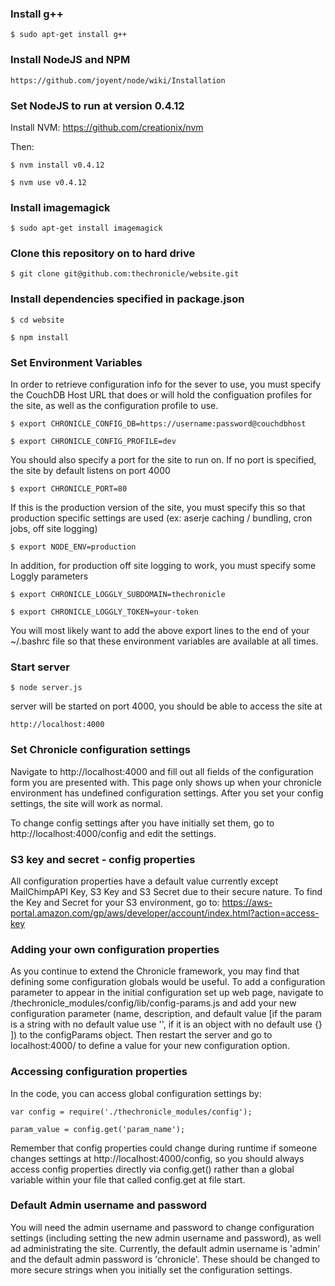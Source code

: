 ### Install g++

    $ sudo apt-get install g++

### Install NodeJS and NPM

    https://github.com/joyent/node/wiki/Installation

### Set NodeJS to run at version 0.4.12

Install NVM: https://github.com/creationix/nvm
    
Then:

    $ nvm install v0.4.12

    $ nvm use v0.4.12

### Install imagemagick

    $ sudo apt-get install imagemagick

### Clone this repository on to hard drive

    $ git clone git@github.com:thechronicle/website.git

### Install dependencies specified in package.json

    $ cd website

    $ npm install

### Set Environment Variables

In order to retrieve configuration info for the sever to use, you must specify the CouchDB Host URL that does or will hold the configuation profiles for the site, as well as the configuration profile to use.

    $ export CHRONICLE_CONFIG_DB=https://username:password@couchdbhost

    $ export CHRONICLE_CONFIG_PROFILE=dev

You should also specify a port for the site to run on. If no port is specified, the site by default listens on port 4000

    $ export CHRONICLE_PORT=80

If this is the production version of the site, you must specify this so that production specific settings are used (ex: aserje caching / bundling, cron jobs, off site logging)

    $ export NODE_ENV=production

In addition, for production off site logging to work, you must specify some Loggly parameters

    $ export CHRONICLE_LOGGLY_SUBDOMAIN=thechronicle
    
    $ export CHRONICLE_LOGGLY_TOKEN=your-token

You will most likely want to add the above export lines to the end of your ~/.bashrc file so that these environment variables are available at all times.

### Start server

    $ node server.js

server will be started on port 4000, you should be able to access the site at

    http://localhost:4000

### Set Chronicle configuration settings

Navigate to http://localhost:4000 and fill out all fields of the configuration form you are presented with. This page only shows up when your chronicle environment has undefined configuration settings. After you set your config settings, the site will work as normal.

To change config settings after you have initially set them, go to http://localhost:4000/config and edit the settings.

### S3 key and secret - config properties

All configuration properties have a default value currently except MailChimpAPI Key, S3 Key and S3 Secret due to their secure nature. To find the Key and Secret for your S3 environment, go to: https://aws-portal.amazon.com/gp/aws/developer/account/index.html?action=access-key

### Adding your own configuration properties

As you continue to extend the Chronicle framework, you may find that defining some configuration globals would be useful. To add a configuration parameter to appear in the initial configuration set up web page, navigate to /thechronicle_modules/config/lib/config-params.js and add your new configuration parameter (name, description, and default value [if the param is a string with no default value use '', if it is an object with no default use {} ]) to the configParams object. Then restart the server and go to localhost:4000/ to define a value for your new configuration option.

### Accessing configuration properties

In the code, you can access global configuration settings by:

    var config = require('./thechronicle_modules/config');
	
    param_value = config.get('param_name');

Remember that config properties could change during runtime if someone changes settings at http://localhost:4000/config, so you should always access config properties directly via config.get() rather than a global variable within your file that called config.get at file start.

### Default Admin username and password

You will need the admin username and password to change configuration settings (including setting the new admin username and password), as well ad administrating the site. Currently, the default admin username is 'admin' and the default admin password is 'chronicle'. These should be changed to more secure strings when you initially set the configuration settings.
